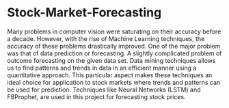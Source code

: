 # Stock-Market-Forecasting
Many problems in computer vision were saturating on their accuracy before a 
decade. However, with the rise of Machine Learning techniques, the accuracy of 
these problems drastically improved. One of the major problem was that of data 
prediction or forecasting. A slightly complicated problem of outcome forecasting 
on the given data set.
Data mining techniques allows us to find patterns and trends in data in an efficient 
manner using a quantitative approach. This particular aspect makes these 
techniques an ideal choice for application to stock markets where trends and 
patterns can be used for prediction. Techniques like Neural Networks (LSTM) and 
FBProphet, are used in this project for forecasting stock prices.
